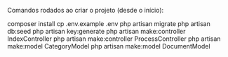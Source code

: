 Comandos rodados ao criar o projeto (desde o início):

composer install
cp .env.example .env
php artisan migrate
php artisan db:seed
php artisan key:generate
php artisan make:controller IndexController
php artisan make:controller ProcessController
php artisan make:model CategoryModel
php artisan make:model DocumentModel